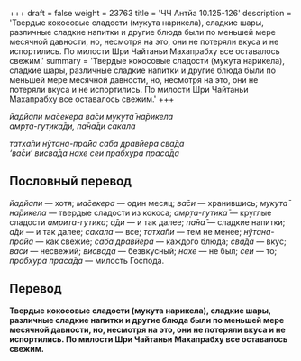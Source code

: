 +++
draft = false
weight = 23763
title = 'ЧЧ Антйа 10.125-126'
description = 'Твердые кокосовые сладости (мукута нарикела), сладкие шары, различные сладкие напитки и другие блюда были по меньшей мере месячной давности, но, несмотря на это, они не потеряли вкуса и не испортились. По милости Шри Чайтаньи Махапрабху все оставалось свежим.'
summary = 'Твердые кокосовые сладости (мукута нарикела), сладкие шары, различные сладкие напитки и другие блюда были по меньшей мере месячной давности, но, несмотря на это, они не потеряли вкуса и не испортились. По милости Шри Чайтаньи Махапрабху все оставалось свежим.'
+++

_йадйапи ма̄секера ва̄си мукута̄ на̄рикела  
амр̣та-гут̣ика̄ди, па̄на̄ди сакала_

_татха̄пи нӯтана-пра̄йа саба дравйера сва̄да  
‘ва̄си’ висва̄да нахе сеи прабхура праса̄да_

## Пословный перевод

_йадйапи_ — хотя; _ма̄секера_ — один месяц; _ва̄си_ — хранившись; _мукута̄_ _на̄рикела_ — твердые сладости из кокоса; _амр̣та_\-_гут̣ика̄_ — круглые сладости _амрита-гутика_; _а̄ди_ — и так далее; _па̄на̄_ — сладкие напитки; _а̄ди_ — и так далее; _сакала_ — все; _татха̄пи_ — тем не менее; _нӯтана_\-_пра̄йа_ — как свежие; _саба_ _дравйера_ — каждого блюда; _сва̄да_ — вкус; _ва̄си_ — несвежий; _висва̄да_ — безвкусный; _нахе_ — не был; _сеи_ — то; _прабхура_ _праса̄да_ — милость Господа.

## Перевод

**Твердые кокосовые сладости (мукута нарикела), сладкие шары, различные сладкие напитки и другие блюда были по меньшей мере месячной давности, но, несмотря на это, они не потеряли вкуса и не испортились. По милости Шри Чайтаньи Махапрабху все оставалось свежим.**
